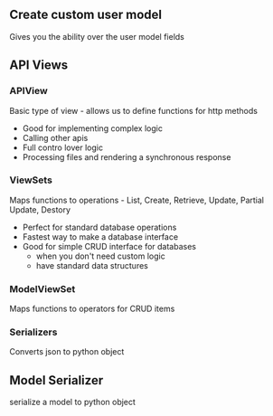 
## Create custom user model
Gives you the ability over the user model fields


## API Views

### APIView
Basic type of view - allows us to define functions for http methods
* Good for implementing complex logic
* Calling other apis
* Full contro lover logic
* Processing files and rendering a synchronous response

### ViewSets
Maps functions to operations - List, Create, Retrieve, Update, Partial Update, Destory
* Perfect for standard database operations
* Fastest way to make a database interface
* Good for simple CRUD interface for databases
    * when you don't need custom logic
    * have standard data structures

### ModelViewSet
Maps functions to operators for CRUD items

### Serializers
Converts json to python object

## Model Serializer
serialize a model to python object